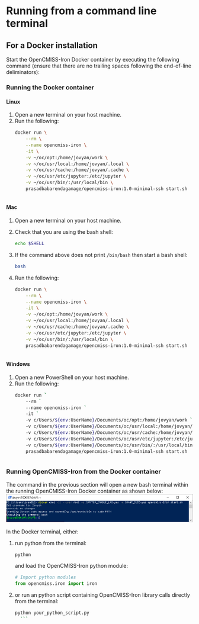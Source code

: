 # Running from a command line terminal

## For a Docker installation
Start the OpenCMISS-Iron Docker container by executing the following command (ensure that there are no trailing spaces following the end-of-line deliminators):

### Running the Docker container

#### Linux
1. Open a new terminal on your host machine.
2. Run the following:
    ```bash
    docker run \
        --rm \
        --name opencmiss-iron \
        -it \
        -v ~/oc/opt:/home/jovyan/work \
        -v ~/oc/usr/local:/home/jovyan/.local \
        -v ~/oc/usr/cache:/home/jovyan/.cache \
        -v ~/oc/usr/etc/jupyter:/etc/jupyter \
        -v ~/oc/usr/bin/:/usr/local/bin \
        prasadbabarendagamage/opencmiss-iron:1.0-minimal-ssh start.sh
    ```
    ``` Important:: Repeat the above command if you recieve an error like: 'docker: Error response from daemon'.
    ```      

#### Mac
1. Open a new terminal on your host machine.

2. Check that you are using the bash shell:
    ```bash
    echo $SHELL
    ```
3. If the command above does not print `/bin/bash` then start a bash shell:
    ```bash
    bash
    ```
4. Run the following:   
    ```bash
    docker run \
        --rm \
        --name opencmiss-iron \
        -it \
        -v ~/oc/opt:/home/jovyan/work \
        -v ~/oc/usr/local:/home/jovyan/.local \
        -v ~/oc/usr/cache:/home/jovyan/.cache \
        -v ~/oc/usr/etc/jupyter:/etc/jupyter \
        -v ~/oc/usr/bin/:/usr/local/bin \
        prasadbabarendagamage/opencmiss-iron:1.0-minimal-ssh start.sh
    ```
    ``` Important:: Repeat the above command if you recieve an error like: 'docker: Error response from daemon'.
    ```      

#### Windows
1. Open a new PowerShell on your host machine.
2. Run the following:       
    ```bash
    docker run `
        --rm `
        --name opencmiss-iron `
        -it `   
        -v c/Users/${env:UserName}/Documents/oc/opt:/home/jovyan/work `
        -v c/Users/${env:UserName}/Documents/oc/usr/local:/home/jovyan/.local `
        -v c/Users/${env:UserName}/Documents/oc/usr/cache:/home/jovyan/.cache `
        -v c/Users/${env:UserName}/Documents/oc/usr/etc/jupyter:/etc/jupyter `
        -v c/Users/${env:UserName}/Documents/oc/usr/bin/:/usr/local/bin/ `
        prasadbabarendagamage/opencmiss-iron:1.0-minimal-ssh start.sh
    ```
    ``` Important:: Repeat the above command if you recieve an error like: 'docker: Error response from daemon'.
    ```   

### Running OpenCMISS-Iron from the Docker container
The command in the previous section will open a new bash terminal within the running OpenCMISS-Iron Docker container as shown below:
![Start bash terminal in running container](./docker_start_bash_terminal.png)

In the Docker terminal, either: 
1. run python from the terminal: 
    ```bash
    python
    ```
    and load the OpenCMISS-Iron python module:
    ```python
    # Import python modules
    from opencmiss.iron import iron
    ```
2. or run an python script containing OpenCMISS-Iron library calls directly from the terminal:
      ```bash
    python your_python_script.py
        ```   
